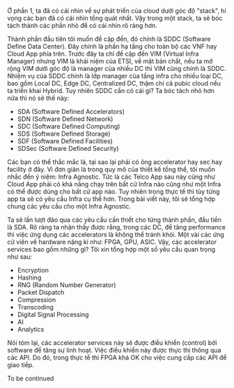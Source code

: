 Ở phần 1, ta đã có cái nhìn về sự phát triển của cloud dưới góc độ "stack", hi vọng các bạn đã có cái nhìn tổng quát nhất. Vậy trong một stack, ta sẽ bóc tách thành các phần nhỏ để có cái nhìn rõ ràng hơn.

Thành phần đầu tiên tôi muốn đề cập đến, đó chính là SDDC (Software Define Data Center). Đây chính là phần hạ tầng cho toàn bộ các VNF hay Cloud App phía trên. Trước đây ta chỉ đề cập đến VIM (Virtual Infra Manager) nhưng VIM là khái niệm của ETSI, về mặt bản chất, nếu ta mở rộng VIM dưới góc độ là manager của nhiều DC thì VIM cũng chính là SDDC. Nhiệm vụ của SDDC chính là lớp manager của tầng infra cho nhiều loại DC, bao gồm Local DC, Edge DC, Centralized DC, thậm chí cả pubic cloud nếu ta triển khai Hybrid. Tuy nhiên SDDC cần có cái gì? Ta bóc tách nhỏ hơn nữa thì nó sẽ thế này:

- SDA (Software Defined Accelerators)
- SDN (Software Defined Network)
- SDC (Software Defined Computing)
- SDS (Software Defined Storage)
- SDF (Software Defined Facilities)
- SDSec (Software Defined Security)

Các bạn có thể thắc mắc là, tại sao lại phải có ông accelerator hay sec hay facility ở đây. Vì đơn giản là trong quy mô của thiết kế tổng thể, tôi muốn nhắc đến ý niệm: Infra Agnostic. Tức là các Telco App sau này cũng như Cloud App phải có khả năng chạy trên bất cứ Infra nào cũng như một Infra có thể được dùng cho bất cứ app nào. Tuy nhiên trong thực tế thì tùy từng app ta sẽ có yêu cầu Infra cụ thể hơn. Trong bài viết này, tôi sẽ tổng hợp chung các yêu cầu cho một Infra Agnostic.

Ta sẽ lần lượt đảo qua các yêu cầu cần thiết cho từng thành phần, đầu tiền là SDA. Rõ ràng ta nhận thấy được rằng, trong các DC, để tăng performance thì việc ứng dụng các accelerators là không thể tránh khỏi. Một vài các ứng cử viên về hardware nặng kí như: FPGA, GPU, ASIC. Vậy, các accelerator services bao gồm những gì? Tôi xin tổng hợp một số yêu cầu quan trọng như sau:

- Encryption
- Hashing
- RNG (Random Number Generator)
- Packet Dispatch
- Compression
- Transcoding
- Digital Signal Processing
- AI
- Analytics

Nói tóm lại, các accelerator services này sẽ được điều khiển (control) bởi software để tăng sự linh hoạt. Việc điều khiển này được thực thi thông qua các API. Do đó, trong thực tế thì FPGA khá OK cho việc cung cấp các API để giao tiếp.

To be continued 
